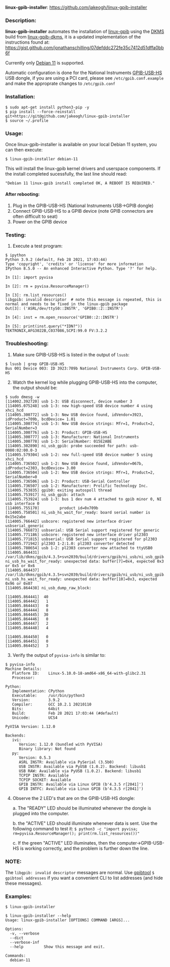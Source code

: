 **linux-gpib-installer**:  https://github.com/jakeogh/linux-gpib-installer

### Description:
**linux-gpib-installer** automates the installation of [linux-gpib](https://linux-gpib.sourceforge.io/) using the [DKMS](https://github.com/dell/dkms) build from [linux-gpib-dkms](https://github.com/drogenlied/linux-gpib-dkms), it is a updated implementation of the instructions found at: https://gist.github.com/jonathanschilling/07defddc272fe35c7412d51dffa0bb6f

Currently only [Debian 11](https://www.linuxtechi.com/how-to-install-debian-11-bullseye/) is supported.

Automatic configuration is done for the National Instruments [GPIB-USB-HS](https://knowledge.ni.com/KnowledgeArticleDetails?id=kA00Z000000P8kcSAC) USB dongle, if you are using a PCI card, please see `/etc/gpib.conf.example` and make the approprate changes to `/etc/gpib.conf`


### Installation:
```
$ sudo apt-get install python3-pip -y
$ pip install --force-reinstall git+https://git@github.com/jakeogh/linux-gpib-installer
$ source ~/.profile
```

### Usage:

Once linux-gpib-installer is available on your local Debian 11 system, you can then execute:

```
$ linux-gpib-installer debian-11
```

This will install the linux-gpib kernel drivers and userspace components. If the install completed sucessfully, the last line should read:
```
"Debian 11 linux-gpib install completed OK, A REBOOT IS REQUIRED."
```

#### After rebooting:

1. Plug in the GPIB-USB-HS (National Instruments USB->GPIB dongle)
2. Connect GPIB-USB-HS to a GPIB device (note GPIB connectors are often difficult to seat)
3. Power on the GPIB device


### Testing:

1. Execute a test program:

```
$ ipython
Python 3.9.2 (default, Feb 28 2021, 17:03:44)
Type 'copyright', 'credits' or 'license' for more information
IPython 8.5.0 -- An enhanced Interactive Python. Type '?' for help.

In [1]: import pyvisa

In [2]: rm = pyvisa.ResourceManager()

In [3]: rm.list_resources()
libgpib: invalid descriptor  # note this message is repeated, this is normal and needs to be fixed in the linux-gpib package
Out[3]: ('ASRL/dev/ttyS0::INSTR', 'GPIB0::2::INSTR')

In [4]: inst = rm.open_resource('GPIB0::2::INSTR')

In [5]: print(inst.query("*IDN?"))
TEKTRONIX,AFG3022B,C037086,SCPI:99.0 FV:3.2.2

```

### Troubleshooting:

1. Make sure GPIB-USB-HS is listed in the output of `lsusb`:
```
$ lsusb | grep GPIB-USB-HS
Bus 001 Device 003: ID 3923:709b National Instruments Corp. GPIB-USB-HS
```

2. Watch the kernel log while plugging GPIB-USB-HS into the computer, the output should be:
```
$ sudo dmesg -w
[114002.392720] usb 1-3: USB disconnect, device number 3
[114005.075248] usb 1-3: new high-speed USB device number 4 using xhci_hcd
[114005.300772] usb 1-3: New USB device found, idVendor=3923, idProduct=709b, bcdDevice= 1.01
[114005.300774] usb 1-3: New USB device strings: Mfr=1, Product=2, SerialNumber=3
[114005.300776] usb 1-3: Product: GPIB-USB-HS
[114005.300777] usb 1-3: Manufacturer: National Instruments
[114005.300778] usb 1-3: SerialNumber: 015E2ABE
[114005.302890] ni_usb_gpib: probe succeeded for path: usb-0000:02:00.0-3
[114005.579304] usb 1-2: new full-speed USB device number 5 using xhci_hcd
[114005.736502] usb 1-2: New USB device found, idVendor=067b, idProduct=2303, bcdDevice= 3.00
[114005.736504] usb 1-2: New USB device strings: Mfr=1, Product=2, SerialNumber=0
[114005.736506] usb 1-2: Product: USB-Serial Controller
[114005.736507] usb 1-2: Manufacturer: Prolific Technology Inc.
[114005.753835] gpib0: exiting autospoll thread
[114005.753917] ni_usb_gpib: attach
[114005.753924] usb 1-3: bus 1 dev num 4 attached to gpib minor 0, NI usb interface 0
[114005.755170]         product id=0x709b
[114005.758501] ni_usb_hs_wait_for_ready: board serial number is 0x15e2abe
[114005.766442] usbcore: registered new interface driver usbserial_generic
[114005.766873] usbserial: USB Serial support registered for generic
[114005.771186] usbcore: registered new interface driver pl2303
[114005.771815] usbserial: USB Serial support registered for pl2303
[114005.771942] pl2303 1-2:1.0: pl2303 converter detected
[114005.780654] usb 1-2: pl2303 converter now attached to ttyUSB0
[114005.864431] /var/lib/dkms/gpib/4.3.5+svn2039/build/drivers/gpib/ni_usb/ni_usb_gpib.c: ni_usb_hs_wait_for_ready: unexpected data: buffer[7]=0x4, expected 0x3 or 0x5 or 0x6
[114005.864437] /var/lib/dkms/gpib/4.3.5+svn2039/build/drivers/gpib/ni_usb/ni_usb_gpib.c: ni_usb_hs_wait_for_ready: unexpected data: buffer[10]=0x3, expected 0x96 or 0x07
[114005.864438] ni_usb_dump_raw_block:

[114005.864441]  40
[114005.864442]   1
[114005.864443]   0
[114005.864444]   8
[114005.864445]  30
[114005.864446]   0
[114005.864447]   2
[114005.864448]   4

[114005.864450]   0
[114005.864451]   0
[114005.864452]   3

```

3. Verify the output of `pyvisa-info` is similar to:
```
$ pyvisa-info
Machine Details:
   Platform ID:    Linux-5.10.0-18-amd64-x86_64-with-glibc2.31
   Processor:

Python:
   Implementation: CPython
   Executable:     /usr/bin/python3
   Version:        3.9.2
   Compiler:       GCC 10.2.1 20210110
   Bits:           64bit
   Build:          Feb 28 2021 17:03:44 (#default)
   Unicode:        UCS4

PyVISA Version: 1.12.0

Backends:
   ivi:
      Version: 1.12.0 (bundled with PyVISA)
      Binary library: Not found
   py:
      Version: 0.5.3
      ASRL INSTR: Available via PySerial (3.5b0)
      USB INSTR: Available via PyUSB (1.0.2). Backend: libusb1
      USB RAW: Available via PyUSB (1.0.2). Backend: libusb1
      TCPIP INSTR: Available
      TCPIP SOCKET: Available
      GPIB INSTR: Available via Linux GPIB (b'4.3.5 r[2041]')
      GPIB INTFC: Available via Linux GPIB (b'4.3.5 r[2041]')

```

4. Observe the 2 LED's that are on the GPIB-USB-HS dongle:

    a. The "READY" LED should be illuminated whenever the dongle is plugged into the computer.

    b. the "ACTIVE" LED should illuminate whenever data is sent. Use the following command to test it: `$ python3 -c "import pyvisa; rm=pyvisa.ResourceManager(); print(rm.list_resources())"`

    c. If the green "ACTIVE" LED illuminates, then the computer->GPIB-USB-HS is working correctly, and the problem is further down the line.


### NOTE:

The `libgpib: invalid descriptor` messages are normal. Use [gpibtool](https://github.com/jakeogh/gpibtool) `$ gpibtool addresses` if you want a convenient CLI to list addresses (and hide these messages).


### Examples:
```
$ linux-gpib-installer

$ linux-gpib-installer --help
Usage: linux-gpib-installer [OPTIONS] COMMAND [ARGS]...

Options:
  -v, --verbose
  --dict
  --verbose-inf
  --help         Show this message and exit.

Commands:
  debian-11

```
